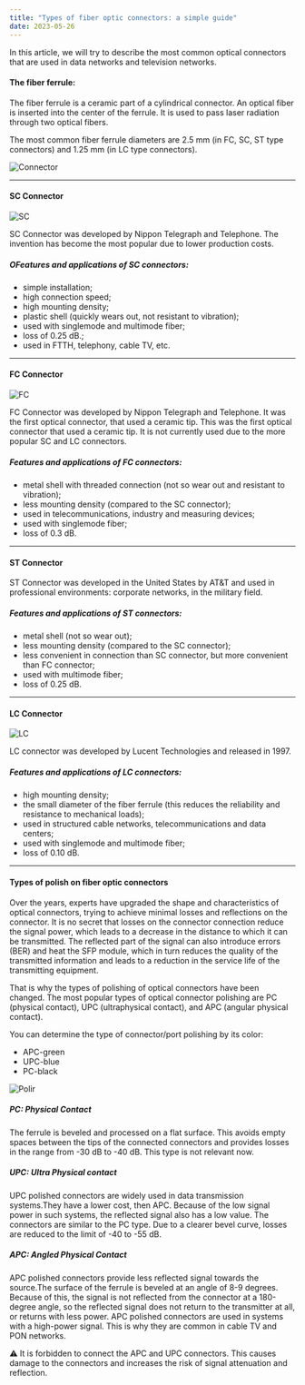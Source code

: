 ```yaml
---
title: "Types of fiber optic connectors: a simple guide"
date: 2023-05-26
---
```

In this article, we will try to describe the most common optical connectors that are used in data networks and television networks.

#### The fiber ferrule:

The fiber ferrule is a ceramic part of a cylindrical connector. An optical fiber is inserted into the center of the ferrule. It is used to pass laser radiation through two optical fibers.

The most common fiber ferrule diameters are 2.5 mm (in FC, SC, ST type connectors) and 1.25 mm (in LC type connectors).

![Connector](https://cesbo.b-cdn.net/help/misc/hardware-and-drivers/types-of-optic-connectors/connector.jpeg)

---

#### SC Connector

![SC](https://cesbo.b-cdn.net/help/misc/hardware-and-drivers/types-of-optic-connectors/sc.png)

SC Connector was developed by Nippon Telegraph and Telephone. The invention has become the most popular due to lower production costs.

##### ОFeatures and applications of SC connectors:

* simple installation;
* high connection speed;
* high mounting density;
* plastic shell (quickly wears out, not resistant to vibration);
* used with singlemode and multimode fiber;
* loss of 0.25 dB.;
* used in FTTH, telephony, cable TV, etc.

---

#### FC Connector

![FC](https://cesbo.b-cdn.net/help/misc/hardware-and-drivers/types-of-optic-connectors/fc.png)


FC Connector was developed by Nippon Telegraph and Telephone. It was the first optical connector, that used a ceramic tip. This was the first optical connector that used a ceramic tip. It is not currently used due to the more popular SC and LC connectors.

##### Features and applications of FC connectors:

* metal shell with threaded connection (not so wear out and resistant to vibration);
* less mounting density (compared to the SC connector);
* used in telecommunications, industry and measuring devices;
* used with singlemode fiber;
* loss of 0.3 dB.

---

#### ST Connector

ST Connector was developed in the United States by AT&T and used in professional environments: corporate networks, in the military field.

##### Features and applications of ST connectors:

* metal shell (not so wear out);
* less mounting density (compared to the SC connector);
* less convenient in connection than SC connector, but more convenient than FC connector;
* used with multimode fiber;
* loss of 0.25 dB.

---

#### LC Connector

![LC](https://cesbo.b-cdn.net/help/misc/hardware-and-drivers/types-of-optic-connectors/lc.png)


LC connector was developed by Lucent Technologies and released in 1997.

##### Features and applications of LC connectors:

* high mounting density;
* the small diameter of the fiber ferrule (this reduces the reliability and resistance to mechanical loads);
* used in structured cable networks, telecommunications and data centers;
* used with singlemode and multimode fiber;
* loss of 0.10 dB.

---

#### Types of polish on fiber optic connectors

Over the years, experts have upgraded the shape and characteristics of optical connectors, trying to achieve minimal losses and reflections on the connector.
It is no secret that losses on the connector connection reduce the signal power, which leads to a decrease in the distance to which it can be transmitted.
The reflected part of the signal can also introduce errors (BER) and heat the SFP module, which in turn reduces the quality of the transmitted information and leads to a reduction in the service life of the transmitting equipment.

That is why the types of polishing of optical connectors have been changed. The most popular types of optical connector polishing are PC (physical contact), UPC (ultraphysical contact), and APC (angular physical contact).

You can determine the type of connector/port polishing by its color:

* APC-green
* UPC-blue
* PC-black

![Polir](https://cesbo.b-cdn.net/help/misc/hardware-and-drivers/types-of-optic-connectors/polir.png)

##### PC: Physical Contact

The ferrule is beveled and processed on a flat surface. This avoids empty spaces between the tips of the connected connectors and provides losses in the range from -30 dB to -40 dB. This type is not relevant now.

##### UPC: Ultra Physical contact

UPC polished connectors are widely used in data transmission systems.They have a lower cost, then APC. Because of the low signal power in such systems, the reflected signal also has a low value.
The connectors are similar to the PC type. Due to a clearer bevel curve, losses are reduced to the limit of -40 to -55 dB.

##### APC: Angled Physical Contact

APC polished connectors provide less reflected signal towards the source.The surface of the ferrule is beveled at an angle of 8-9 degrees. Because of this, the signal is not reflected from the connector at a 180-degree angle, so the reflected signal does not return to the transmitter at all, or returns with less power. APC polished connectors are used in systems with a high-power signal. This is why they are common in cable TV and PON networks.

⚠️ It is forbidden to connect the APC and UPC connectors. This causes damage to the connectors and increases the risk of signal attenuation and reflection.

